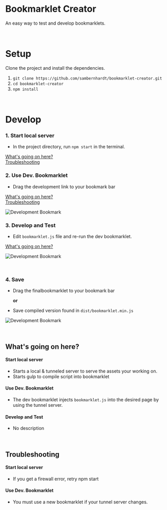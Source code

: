# Bookmarklet Creator

An easy way to test and develop bookmarklets.

<br>

# Setup
Clone the project and install the dependencies.

1. `git clone https://github.com/sambernhardt/bookmarklet-creator.git`
2. `cd bookmarklet-creator`
3. `npm install`

<br>

# Develop

### 1. Start local server
- In the project directory, run `npm start` in the terminal.

[What's going on here?](#start-local-server)<br>
[Troubleshooting](#start-local-server-1)

### 2. Use Dev. Bookmarklet
- Drag the development link to your bookmark bar

[What's going on here?](#use-dev-bookmarklet)<br>
[Troubleshooting](#use-dev-bookmarklet-1)


![Development Bookmark](https://raw.githubusercontent.com/sambernhardt/bookmarklet-creator/master/assets/dev.gif)

### 3. Develop and Test
- Edit `bookmarklet.js` file and re-run the dev bookmarklet.

[What's going on here?](#develop-and-test)<br>

![Development Bookmark](https://raw.githubusercontent.com/sambernhardt/bookmarklet-creator/master/assets/edit.gif)

<br>

### 4. Save

- Drag the finalbookmarklet to your bookmark bar

  **or**
- Save compiled version found in `dist/bookmarklet.min.js`


![Development Bookmark](https://raw.githubusercontent.com/sambernhardt/bookmarklet-creator/master/assets/final.gif)

<br>

## What's going on here?

#### Start local server
- Starts a local & tunneled server to serve the assets your working on.
- Starts gulp to compile script into bookmarklet

#### Use Dev. Bookmarklet
- The dev bookmarklet injects `bookmarklet.js` into the desired page by using the tunnel server.

#### Develop and Test
- No description

<br>

## Troubleshooting

#### Start local server
- If you get a firewall error, retry npm start

#### Use Dev. Bookmarklet
- You must use a new bookmarklet if your tunnel server changes.
